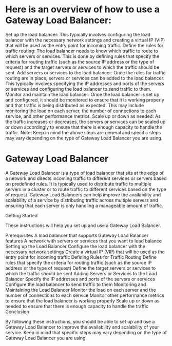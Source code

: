 # Here is an overview of how to use a Gateway Load Balancer:

Set up the load balancer: This typically involves configuring the load balancer with the necessary network settings and creating a virtual IP (VIP) that will be used as the entry point for incoming traffic.
Define the rules for traffic routing: The load balancer needs to know which traffic to route to which servers or services. This is done by defining rules that specify the criteria for routing traffic (such as the source IP address or the type of request) and the target servers or services to which the traffic should be sent.
Add servers or services to the load balancer: Once the rules for traffic routing are in place, servers or services can be added to the load balancer. This typically involves specifying the IP addresses and ports of the servers or services and configuring the load balancer to send traffic to them.
Monitor and maintain the load balancer: Once the load balancer is set up and configured, it should be monitored to ensure that it is working properly and that traffic is being distributed as expected. This may include monitoring the load on each server, the number of connections to each service, and other performance metrics.
Scale up or down as needed: As the traffic increases or decreases, the servers or services can be scaled up or down accordingly to ensure that there is enough capacity to handle the traffic.
Note: Keep in mind the above steps are general and specific steps may vary depending on the type of Gateway Load Balancer you are using.



# Gateway Load Balancer

A Gateway Load Balancer is a type of load balancer that sits at the edge of a network and directs incoming traffic to different services or servers based on predefined rules. It is typically used to distribute traffic to multiple servers in a cluster or to route traffic to different services based on the type of request. Gateway Load Balancers can help improve the availability and scalability of a service by distributing traffic across multiple servers and ensuring that each server is only handling a manageable amount of traffic.

Getting Started

These instructions will help you set up and use a Gateway Load Balancer.

Prerequisites
A load balancer that supports Gateway Load Balancer features
A network with servers or services that you want to load balance
Setting up the Load Balancer
Configure the load balancer with the necessary network settings
Create a virtual IP (VIP) that will be used as the entry point for incoming traffic
Defining Rules for Traffic Routing
Define rules that specify the criteria for routing traffic (such as the source IP address or the type of request)
Define the target servers or services to which the traffic should be sent
Adding Servers or Services to the Load Balancer
Specify the IP addresses and ports of the servers or services
Configure the load balancer to send traffic to them
Monitoring and Maintaining the Load Balancer
Monitor the load on each server and the number of connections to each service
Monitor other performance metrics to ensure that the load balancer is working properly
Scale up or down as needed to ensure that there is enough capacity to handle the traffic
Conclusion

By following these instructions, you should be able to set up and use a Gateway Load Balancer to improve the availability and scalability of your service. Keep in mind that specific steps may vary depending on the type of Gateway Load Balancer you are using.